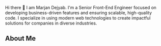 Hi there 👋 I am Marjan Dejyab. I'm a Senior Front-End Engineer focused on developing business-driven features and ensuring scalable, high-quality code. I specialize in using modern web technologies to create impactful solutions for companies in diverse industries.
## About Me

<!--
**marjandejyab/marjandejyab** is a ✨ _special_ ✨ repository because its `README.md` (this file) appears on your GitHub profile.

Here are some ideas to get you started:

- 🔭 I’m currently working on ...
- 🌱 I’m currently learning ...
- 👯 I’m looking to collaborate on ...
- 🤔 I’m looking for help with ...
- 💬 Ask me about ...
- 📫 How to reach me: ...
- 😄 Pronouns: ...
- ⚡ Fun fact: ...
-->
